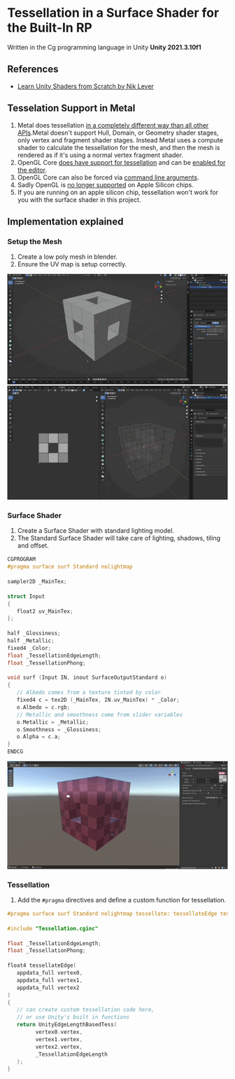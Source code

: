 # Tessellation in a Surface Shader for the Built-In RP

Written in the Cg programming language in Unity **Unity 2021.3.10f1**

## References

- [Learn Unity Shaders from Scratch by Nik Lever](https://www.udemy.com/course/learn-unity-shaders-from-scratch)

## Tesselation Support in Metal

1. Metal does tessellation [in a completely different way than all other APIs](https://forum.unity.com/threads/tessellation-shader-on-metal-without-surface-shader.1116316/).Metal doesn't support Hull, Domain, or Geometry shader stages, only vertex and fragment shader stages. Instead Metal uses a compute shader to calculate the tessellation for the mesh, and then the mesh is rendered as if it's using a normal vertex fragment shader.
1. OpenGL Core [does have support for tessellation](https://docs.unity3d.com/Manual/SL-SurfaceShaderTessellation.html) and can be [enabled for the editor](https://docs.unity3d.com/Manual/OpenGLCoreDetails.html).
1. OpenGL Core can also be forced via [command line arguments](https://docs.unity3d.com/Manual/EditorCommandLineArguments.html).
1. Sadly OpenGL is [no longer supported](https://issuetracker.unity3d.com/issues/m1-switching-to-openglcore-doesnt-actually-change-the-active-graphics-api) on Apple Silicon chips.
1. If you are running on an apple silicon chip, tessellation won't work for you with the surface shader in this project.

## Implementation explained

### Setup the Mesh

1.  Create a low poly mesh in blender.
1.  Ensure the UV map is setup correctly.

![Gif](./docs/1.gif)
![Gif](./docs/2.gif)

### Surface Shader

1. Create a Surface Shader with standard lighting model.
1. The Standard Surface Shader will take care of lighting, shadows, tiling and offset.

```c
CGPROGRAM
#pragma surface surf Standard nolightmap

sampler2D _MainTex;

struct Input
{
   float2 uv_MainTex;
};

half _Glossiness;
half _Metallic;
fixed4 _Color;
float _TessellationEdgeLength;
float _TessellationPhong;

void surf (Input IN, inout SurfaceOutputStandard o)
{
   // Albedo comes from a texture tinted by color
   fixed4 c = tex2D (_MainTex, IN.uv_MainTex) * _Color;
   o.Albedo = c.rgb;
   // Metallic and smoothness come from slider variables
   o.Metallic = _Metallic;
   o.Smoothness = _Glossiness;
   o.Alpha = c.a;
}
ENDCG
```

![Gif](./docs/3.gif)

### Tessellation

1. Add the `#pragma` directives and define a custom function for tessellation.

```c
#pragma surface surf Standard nolightmap tessellate: tessellateEdge tessphong: _TessellationPhong

#include "Tessellation.cginc"

float _TessellationEdgeLength;
float _TessellationPhong;

float4 tessellateEdge(
   appdata_full vertex0,
   appdata_full vertex1,
   appdata_full vertex2
)
{
   // can create custom tessellation code here,
   // or use Unity's built in functions
   return UnityEdgeLengthBasedTess(
         vertex0.vertex,
         vertex1.vertex,
         vertex2.vertex,
         _TessellationEdgeLength
   );
}
```
